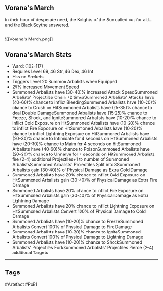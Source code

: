 ## Vorana's March
In their hour of desperate need, the Knights of the Sun
called out for aid... and the Black Scythe answered.
##
![[Vorana's March.png]]
## Vorana's March Stats
- Ward: (102-117)
- Requires Level 69, 46 Str, 46 Dex, 46 Int
- Has no Sockets
- Triggers Level 20 Summon Arbalists when Equipped
- 25% increased Movement Speed
- Summoned Arbalists have (30-40)% increased Attack SpeedSummoned Arbalists' Projectiles Chain +2 timesSummoned Arbalists' Attacks have (40-60)% chance to inflict BleedingSummoned Arbalists have (10-20)% chance to Crush on HitSummoned Arbalists have (25-35)% chance to deal Double DamageSummoned Arbalists have (15-25)% chance to Freeze, Shock, and IgniteSummoned Arbalists have (10-20)% chance to inflict Cold Exposure on HitSummoned Arbalists have (10-20)% chance to inflict Fire Exposure on HitSummoned Arbalists have (10-20)% chance to inflict Lightning Exposure on HitSummoned Arbalists have (20-30)% chance to Intimidate for 4 seconds on HitSummoned Arbalists have (20-30)% chance to Maim for 4 seconds on HitSummoned Arbalists have (40-60)% chance to PoisonSummoned Arbalists have (20-30)% chance to Unnerve for 4 seconds on HitSummoned Arbalists fire (2-4) additional Projectiles+1 to number of Summoned ArbalistsSummoned Arbalists' Projectiles Split into 3Summoned Arbalists gain (30-40)% of Physical Damage as Extra Cold Damage
- Summoned Arbalists have 20% chance to inflict Cold Exposure on HitSummoned Arbalists gain (30-40)% of Physical Damage as Extra Fire Damage
- Summoned Arbalists have 20% chance to inflict Fire Exposure on HitSummoned Arbalists gain (30-40)% of Physical Damage as Extra Lightning Damage
- Summoned Arbalists have 20% chance to inflict Lightning Exposure on HitSummoned Arbalists Convert 100% of Physical Damage to Cold Damage
- Summoned Arbalists have (10-20)% chance to FreezeSummoned Arbalists Convert 100% of Physical Damage to Fire Damage
- Summoned Arbalists have (10-20)% chance to IgniteSummoned Arbalists Convert 100% of Physical Damage to Lightning Damage
- Summoned Arbalists have (10-20)% chance to ShockSummoned Arbalists' Projectiles ForkSummoned Arbalists' Projectiles Pierce (2-4) additional Targets


---
## Tags
#Artefact
#PoE1